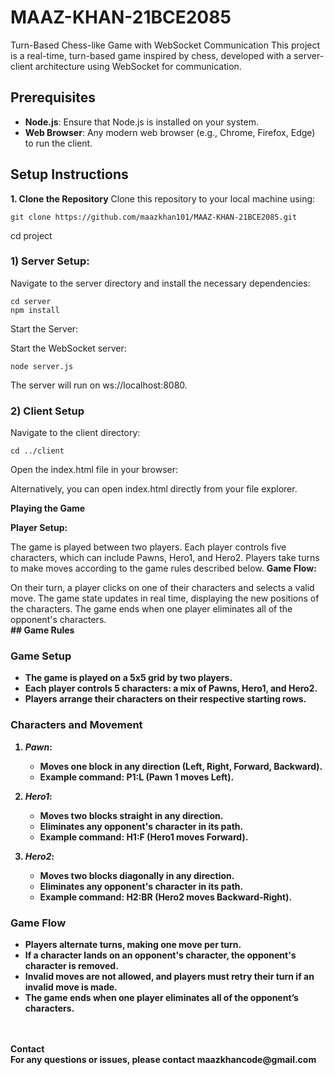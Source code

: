 # MAAZ-KHAN-21BCE2085
Turn-Based Chess-like Game with WebSocket Communication This project is a real-time, turn-based game inspired by chess, developed with a server-client architecture using WebSocket for communication.



## Prerequisites
- **Node.js**: Ensure that Node.js is installed on your system.
- **Web Browser**: Any modern web browser (e.g., Chrome, Firefox, Edge) to run the client.

## <b>Setup Instructions</b>

<b>1. Clone the Repository</b>
Clone this repository to your local machine using:
                
    git clone https://github.com/maazkhan101/MAAZ-KHAN-21BCE2085.git

cd project

<b><h3>1) Server Setup:</h3></b>

Navigate to the server directory and install the necessary dependencies:
    </br>
    
    cd server
    npm install


Start the Server:

Start the WebSocket server:
</br>

    node server.js


The server will run on ws://localhost:8080.


<b><h3>2) Client Setup</h3></b>

Navigate to the client directory:
    
    cd ../client

Open the index.html file in your browser:

Alternatively, you can open index.html directly from your file explorer.


<b>Playing the Game

Player Setup:
</b>

The game is played between two players. Each player controls five characters, which can include Pawns, Hero1, and Hero2.
Players take turns to make moves according to the game rules described below.
<b>
Game Flow:

</b>
On their turn, a player clicks on one of their characters and selects a valid move.
The game state updates in real time, displaying the new positions of the characters.
The game ends when one player eliminates all of the opponent's characters.

</br>
<b>
## Game Rules

### Game Setup

- The game is played on a 5x5 grid by two players.
- Each player controls 5 characters: a mix of Pawns, Hero1, and Hero2.
- Players arrange their characters on their respective starting rows.

### Characters and Movement

1. *Pawn*:
   - Moves one block in any direction (Left, Right, Forward, Backward).
   - Example command: P1:L (Pawn 1 moves Left).

2. *Hero1*:
   - Moves two blocks straight in any direction.
   - Eliminates any opponent's character in its path.
   - Example command: H1:F (Hero1 moves Forward).

3. *Hero2*:
   - Moves two blocks diagonally in any direction.
   - Eliminates any opponent's character in its path.
   - Example command: H2:BR (Hero2 moves Backward-Right).

### Game Flow

- Players alternate turns, making one move per turn.
- If a character lands on an opponent's character, the opponent's character is removed.
- Invalid moves are not allowed, and players must retry their turn if an invalid move is made.
- The game ends when one player eliminates all of the opponent’s characters.

</br>
</br>
<b>
Contact
</b>                    
</br>
    For any questions or issues, please contact maazkhancode@gmail.com
